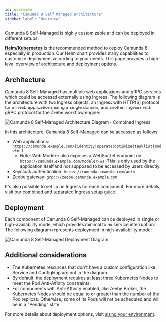 ```yaml
---
id: overview
title: "Camunda 8 Self-Managed architecture"
sidebar_label: "Overview"
---
```


Camunda 8 Self-Managed is highly customizable and can be deployed in different setups.

[**Helm/Kubernetes**](../platform-deployment/helm-kubernetes/overview.md) is the recommended method to deploy Camunda 8, especially in production. Our Helm chart provides many capabilities to customize deployment according to your needs. This page provides a high-level overview of architecture and deployment options.

## Architecture

Camunda 8 Self-Managed has multiple web applications and gRPC services which could be accessed externally using Ingress. The following diagram is the architecture with two Ingress objects, an Ingress with HTTP(S) protocol for all web applications using a single domain, and another Ingress with gRPC protocol for the Zeebe workflow engine:

![Camunda 8 Self-Managed Architecture Diagram - Combined Ingress](./assets/camunda-platform-8-self-managed-architecture-diagram-combined-ingress.png)

In this architecture, Camunda 8 Self-Managed can be accessed as follows:

- Web applications: `https://camunda.example.com/[identity|operate|optimize|tasklist|modeler]`
  - _Note_: Web Modeler also exposes a WebSocket endpoint on `https://camunda.example.com/modeler-ws`. This is only used by the application itself and not supposed to be accessed by users directly.
- Keycloak authentication: `https://camunda.example.com/auth`
- Zeebe gateway: `grpc://zeebe.camunda.example.com`

It's also possible to set up an Ingress for each component. For more details, visit our [combined and separated Ingress setup guide](../platform-deployment/helm-kubernetes/guides/ingress-setup.md).

## Deployment

Each component of Camunda 8 Self-Managed can be deployed in single or high-availability mode, which provides minimal to no service interruption. The following diagram represents deployment in high-availability mode:

![Camunda 8 Self-Managed Deployment Diagram](./assets/camunda-platform-8-self-managed-deployment-diagram-high-availability-mode.png)

## Additional considerations

- The Kubernetes resources that don't have a custom configuration like Service and ConfigMap are not in the diagram.
- By default, the deployment requires at least three Kubernetes Nodes to meet the Pod Anti-Affinity constraints.
- For components with Anti-Affinity enabled, like Zeebe Broker, the Kubernetes Nodes should be equal to or greater than the number of the Pod replicas. Otherwise, some of its Pods will not be scheduled and will be in a "Pending" state.

For more details about deployment options, visit [sizing your environment](../../components/best-practices/architecture/sizing-your-environment.md#camunda-8-self-managed).
